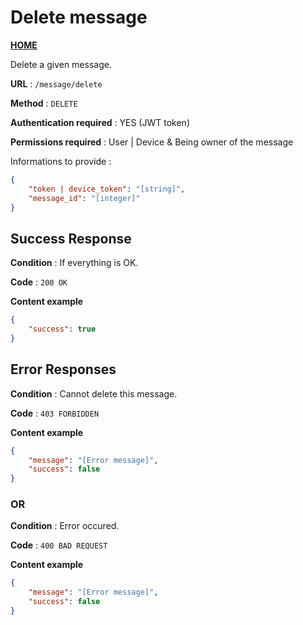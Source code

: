 # Delete message
**[HOME](../README.md)**

Delete a given message.

**URL** : `/message/delete`

**Method** : `DELETE`

**Authentication required** : YES (JWT token)

**Permissions required** : User | Device & Being owner of the message


Informations to provide :

```json
{
    "token | device_token": "[string]",
    "message_id": "[integer]"
}
```

## Success Response

**Condition** : If everything is OK.

**Code** : `200 OK`

**Content example**

```json
{
    "success": true
}
```

## Error Responses

**Condition** : Cannot delete this message.

**Code** : `403 FORBIDDEN`

**Content example**

```json
{
    "message": "[Error message]",
    "success": false
}
```

### OR

**Condition** : Error occured.

**Code** : `400 BAD REQUEST`

**Content example**

```json
{
    "message": "[Error message]",
    "success": false
}
```